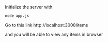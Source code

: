Initialize the server with
```bash
node app.js
```

Go to this link
http://localhost:3000/items

and you will be able to view any items in browser